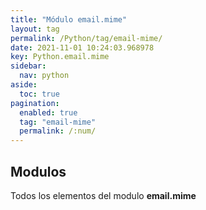 ```yaml
---
title: "Módulo email.mime"
layout: tag
permalink: /Python/tag/email-mime/
date: 2021-11-01 10:24:03.968978
key: Python.email.mime
sidebar: 
  nav: python
aside: 
  toc: true
pagination: 
  enabled: true
  tag: "email-mime"
  permalink: /:num/
---
```


<h2>Modulos</h2>
Todos los elementos del modulo <strong>email.mime</strong>
